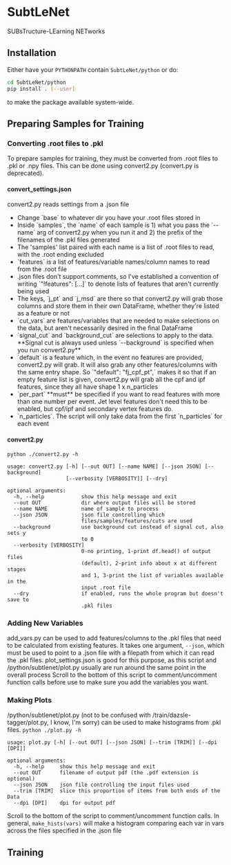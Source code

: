 # SubtLeNet
SUBsTructure-LEarning NETworks

## Installation

Either have your `PYTHONPATH` contain `SubtLeNet/python` or do:
```bash
cd SubtLeNet/python
pip install . [--user]
```
to make the package available system-wide.

## Preparing Samples for Training

### Converting .root files to .pkl 
To prepare samples for training, they must be converted from .root files to .pkl or .npy files.
This can be done using convert2.py (convert.py is deprecated).

#### convert_settings.json
convert2.py reads settings from a .json file
<ul>
  <li>Change `base` to whatever dir you have your .root files stored in</li>
  <li>Inside `samples`, the `name` of each sample is 1) what you pass the `--name` arg of convert2.py when you run it and 2) the prefix of the filenames of the .pkl files generated</li>
  <li>The 'samples' list paired with each name is a list of .root files to read, with the .root ending excluded</li>
  <li>`features` is a list of features/variable names/column names to read from the .root file</li>
  <li>.json files don't support comments, so I've established a convention of writing `"!features": [...]` to denote lists of features that aren't currently being used</li>
  <li>The keys, `j_pt` and `j_msd` are there so that convert2.py will grab those columns and store them in their own DataFrame, whether they're listed as a feature or not</li>
  <li>`cut_vars` are features/variables that are needed to make selections on the data, but aren't necessarily desired in the final DataFrame</li>
  <li>`signal_cut` and `background_cut` are selections to apply to the data. **Signal cut is always used unless `--background` is specified when you run convert2.py**</li>
  <li>`default` is a feature which, in the event no features are provided, convert2.py will grab. It will also grab any other features/columns with the same entry shape. So `"default": "fj_cpf_pt",` makes it so that if an empty feature list is given, convert2.py will grab all the cpf and ipf features, since they all have shape 1 x n_particles</li>
  <li>`per_part` **must** be specified if you want to read features with more than one number per event. Jet level features don't need this to be enabled, but cpf/ipf and secondary vertex features do.</li>
  <li>`n_particles`. The script will only take data from the first `n_particles` for each event</li>
</ul>

#### convert2.py
`python ./convert2.py -h`
```
usage: convert2.py [-h] [--out OUT] [--name NAME] [--json JSON] [--background]
                   [--verbosity [VERBOSITY]] [--dry]

optional arguments:
  -h, --help            show this help message and exit
  --out OUT             dir where output files will be stored
  --name NAME           name of sample to process
  --json JSON           json file controlling which
                        files/samples/features/cuts are used
  --background          use background cut instead of signal cut, also sets y
                        to 0
  --verbosity [VERBOSITY]
                        0-no printing, 1-print df.head() of output files
                        (default), 2-print info about x at different stages
                        and 1, 3-print the list of variables available in the
                        input .root file
  --dry                 if enabled, runs the whole program but doesn't save to
                        .pkl files
```

### Adding New Variables
add_vars.py can be used to add features/columns to the .pkl files that need to be calculated from existing features.
It takes one argument, `--json`, which must be used to point to a .json file with a filepath from which it can read the .pkl files.
plot_settings.json is good for this purpose, as this script and /python/subtlenet/plot.py usually are run around the same point in the overall process
Scroll to the bottom of this script to comment/uncomment function calls before use to make sure you add the variables you want.

### Making Plots 
/python/subtlenet/plot.py (not to be confused with /train/dazsle-tagger/plot.py, I know, I'm sorry) can be used to make histograms from .pkl files.
`python ./plot.py -h`
```
usage: plot.py [-h] [--out OUT] [--json JSON] [--trim [TRIM]] [--dpi [DPI]]

optional arguments:
  -h, --help     show this help message and exit
  --out OUT      filename of output pdf (the .pdf extension is optional)
  --json JSON    json file controlling the input files used
  --trim [TRIM]  slice this proportion of items from both ends of the Data
  --dpi [DPI]    dpi for output pdf
```
Scroll to the bottom of the script to comment/uncomment function calls.
In general, `make_hists(vars)` will make a histogram comparing each var in vars across the files specified in the .json file

## Training
